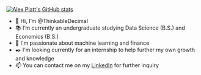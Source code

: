 [![Alex Platt's GitHub stats](https://github-readme-stats.vercel.app/api?username=ThinkableDecimal&count_private=true&show_icons=true&theme=dracula)](https://github.com/ThinkableDecimal/github-readme-stats)
- 👋 Hi, I’m @ThinkableDecimal
- 📚 I’m currently an undergraduate studying Data Science (B.S.) and Economics (B.S.)
- 🌟 I'm passionate about machine learning and finance
- ✒️ I'm looking currently for an internship to help further my own growth and knowledge
- 📫 You can contact me on my [LinkedIn](https://www.linkedin.com/in/alexanderplatt/) for further inquiry
